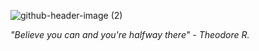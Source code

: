 ![github-header-image (2)](https://github.com/ninazuhairi/ninazuhairi/assets/127283289/e428ad07-1b95-484d-b73c-0c2010c0f1ed)

*"Believe you can and you're halfway there"* 
*- Theodore R.*
